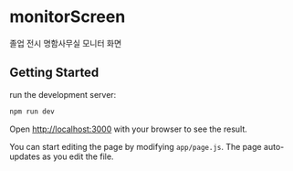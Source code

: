 # monitorScreen
졸업 전시 명함사무실 모니터 화면

## Getting Started

run the development server:

```bash
npm run dev
```

Open [http://localhost:3000](http://localhost:3000) with your browser to see the result.

You can start editing the page by modifying `app/page.js`. The page auto-updates as you edit the file.


